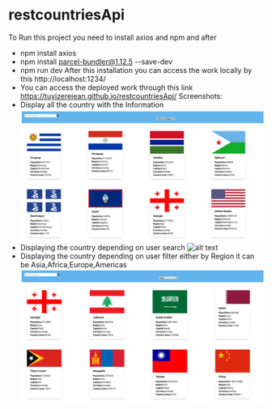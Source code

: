 # restcountriesApi
To Run this project you need to install axios and npm and after 
- npm install axios
- npm install parcel-bundler@1.12.5 --save-dev
- npm run dev
After this installation  you can access the work locally by this http://localhost:1234/
 - You can access the deployed work through this link https://tuyizerejean.github.io/restcountriesApi/
Screenshots:
- Display all the country with the Information
![alt text](https://github.com/tuyizerejean/restcountriesApi/blob/main/images/imageCountry.png?raw=true)
- Displaying the country depending on user search
![alt text](https://github.com/tuyizerejean/restcountriesApi/blob/main/images/onecountrry.png.png?raw=true)
- Displaying the country depending on user filter either by Region it can be Asia,Africa,Europe,Americas
![alt text](https://github.com/tuyizerejean/restcountriesApi/blob/main/images/filter.png?raw=true)


 
